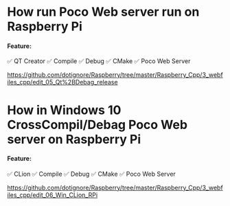 ﻿# How run Poco Web server run on Raspberry Pi

#### Feature:
:white_check_mark:	QT Creator
:white_check_mark:	Compile
:white_check_mark:	Debug
:white_check_mark:	CMake
:white_check_mark:	Poco Web Server

https://github.com/dotignore/Raspberry/tree/master/Raspberry_Cpp/3_webfiles_cpp/edit_05_Qt%2BDebag_release

# How in Windows 10 CrossCompil/Debag Poco Web server on Raspberry Pi

#### Feature:
:white_check_mark:	CLion
:white_check_mark:	Compile
:white_check_mark:	Debug
:white_check_mark:	CMake
:white_check_mark:	Poco Web Server

https://github.com/dotignore/Raspberry/tree/master/Raspberry_Cpp/3_webfiles_cpp/edit_06_Win_CLion_RPi


